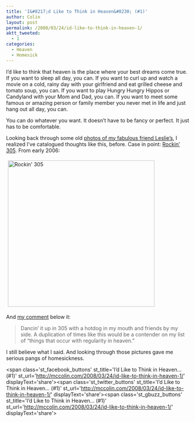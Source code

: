 ```yaml
---
title: 'I&#8217;d Like to Think in Heaven&#8230; (#1)'
author: Colin
layout: post
permalink: /2008/03/24/id-like-to-think-in-heaven-1/
aktt_tweeted:
  - 1
categories:
  - Heaven
  - Homesick
---
```

I&#8217;d like to think that heaven is the place where your best dreams come true. If you want to sleep all day, you can. If you want to curl up and watch a movie on a cold, rainy day with your girlfriend and eat grilled cheese and tomato soup, you can. If you want to play Hungry Hungry Hippos or Candyland with your Mom and Dad, you can. If you want to meet some famous or amazing person or family member you never met in life and just hang out all day, you can.

You can do whatever you want. It doesn&#8217;t have to be fancy or perfect. It just has to be comfortable.

Looking back through some old [photos of my fabulous friend Leslie&#8217;s][1], I realized I&#8217;ve catalogued thoughts like this, before. Case in point: [Rockin&#8217; 305][2]. From early 2006:

[<img src="http://farm1.static.flickr.com/50/132110261_df5f2f614c.jpg" alt="Rockin' 305" border="0" hspace="5" vspace="5" width="400" />][2]

And [my comment][3] below it:

> Dancin&#8217; it up in 305 with a hotdog in my mouth and friends by my side. A duplication of times like this would be a contender on my list of &#8220;things that occur with regularity in heaven.&#8221;

I still believe what I said. And looking through those pictures gave me serious pangs of homesickness.

<span class='st\_facebook\_buttons' st\_title='I&#8217;d Like to Think in Heaven&#8230; (#1)' st\_url='http://mccolin.com/2008/03/24/id-like-to-think-in-heaven-1/' displayText='share'></span><span class='st\_twitter\_buttons' st\_title='I&#8217;d Like to Think in Heaven&#8230; (#1)' st\_url='http://mccolin.com/2008/03/24/id-like-to-think-in-heaven-1/' displayText='share'></span><span class='st\_gbuzz\_buttons' st\_title='I&#8217;d Like to Think in Heaven&#8230; (#1)' st\_url='http://mccolin.com/2008/03/24/id-like-to-think-in-heaven-1/' displayText='share'></span>

 [1]: http://flickr.com/photos/leslieanneforsyth/sets/72057594112606079/ "Dollar Dogs"
 [2]: http://flickr.com/photos/leslieanneforsyth/132110261/in/set-72057594112606079/ "Rockin' 305"
 [3]: http://flickr.com/photos/leslieanneforsyth/132110261/#comment72157594170112137
